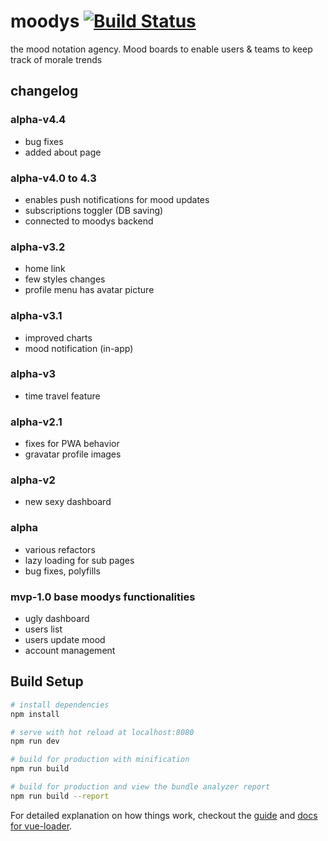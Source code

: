 # moodys [![Build Status](https://travis-ci.org/kairos666/moodys.svg?branch=master)](https://travis-ci.org/kairos666/moodys)
the mood notation agency. Mood boards to enable users & teams to keep track of morale trends

## changelog
### alpha-v4.4
- bug fixes
- added about page

### alpha-v4.0 to 4.3
- enables push notifications for mood updates
- subscriptions toggler (DB saving)
- connected to moodys backend

### alpha-v3.2
- home link
- few styles changes
- profile menu has avatar picture

### alpha-v3.1
- improved charts
- mood notification (in-app)

### alpha-v3
- time travel feature

### alpha-v2.1
- fixes for PWA behavior
- gravatar profile images

### alpha-v2
- new sexy dashboard

### alpha
- various refactors
- lazy loading for sub pages
- bug fixes, polyfills

### mvp-1.0 base moodys functionalities
- ugly dashboard
- users list
- users update mood
- account management

## Build Setup

``` bash
# install dependencies
npm install

# serve with hot reload at localhost:8080
npm run dev

# build for production with minification
npm run build

# build for production and view the bundle analyzer report
npm run build --report
```

For detailed explanation on how things work, checkout the [guide](http://vuejs-templates.github.io/webpack/) and [docs for vue-loader](http://vuejs.github.io/vue-loader).
